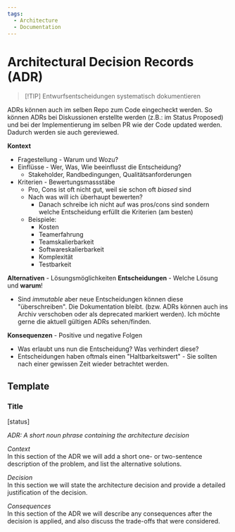 ```yaml
---
tags:
  - Architecture
  - Documentation
---
```


# Architectural Decision Records (ADR)


> [!TIP] Entwurfsentscheidungen systematisch dokumentieren

ADRs können auch im selben Repo zum Code eingecheckt werden. So können ADRs bei Diskussionen erstellte werden (z.B.: im Status Proposed) und bei der Implementierung im selben PR wie der Code updated werden. Dadurch werden sie auch gereviewed.

**Kontext**

* Fragestellung - Warum und Wozu?
* Einflüsse - Wer, Was, Wie beeinflusst die Entscheidung?
	* Stakeholder, Randbedingungen, Qualitätsanforderungen
* Kriterien - Bewertungsmassstäbe
	* Pro, Cons ist oft nicht gut, weil sie schon oft *biased* sind
	* Nach was will ich überhaupt bewerten?
		* Danach schreibe ich nicht auf was pros/cons sind sondern welche Entscheidung erfüllt die Kriterien (am besten)
	* Beispiele:
		* Kosten
		* Teamerfahrung
		* Teamskalierbarkeit
		* Softwareskalierbarkeit
		* Komplexität
		* Testbarkeit

**Alternativen** - Lösungsmöglichkeiten
**Entscheidungen** - Welche Lösung und **warum**!

* Sind *immutable* aber neue Entscheidungen können diese "überschreiben". Die Dokumentation bleibt. (bzw. ADRs können auch ins Archiv verschoben oder als deprecated markiert werden). Ich möchte gerne die aktuell gültigen ADRs sehen/finden.

**Konsequenzen** - Positive und negative Folgen

* Was erlaubt uns nun die Entscheidung? Was verhindert diese?
* Entscheidungen haben oftmals einen "Haltbarkeitswert" - Sie sollten nach einer gewissen Zeit wieder betrachtet werden.

## Template

### Title

\[status]

_ADR: A short noun phrase containing the architecture decision_

_Context_  
In this section of the ADR we will add a short one- or two-sentence description of the problem, and list the alternative solutions.  

_Decision_  
In this section we will state the architecture decision and provide a detailed justification of the decision.  

_Consequences_  
In this section of the ADR we will describe any consequences after the decision is applied, and also discuss the trade-offs that were considered.
